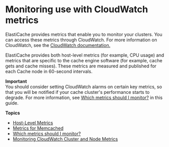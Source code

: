 # Monitoring use with CloudWatch metrics<a name="CacheMetrics"></a>

ElastiCache provides metrics that enable you to monitor your clusters\. You can access these metrics through CloudWatch\. For more information on CloudWatch, see the [CloudWatch documentation\.](https://aws.amazon.com/documentation/cloudwatch/)

ElastiCache provides both host\-level metrics \(for example, CPU usage\) and metrics that are specific to the cache engine software \(for example, cache gets and cache misses\)\. These metrics are measured and published for each Cache node in 60\-second intervals\.

**Important**  
You should consider setting CloudWatch alarms on certain key metrics, so that you will be notified if your cache cluster's performance starts to degrade\. For more information, see [Which metrics should I monitor?](CacheMetrics.WhichShouldIMonitor.md) in this guide\.

**Topics**
+ [Host\-Level Metrics](CacheMetrics.HostLevel.md)
+ [Metrics for Memcached](CacheMetrics.Memcached.md)
+ [Which metrics should I monitor?](CacheMetrics.WhichShouldIMonitor.md)
+ [Monitoring CloudWatch Cluster and Node Metrics](CloudWatchMetrics.md)